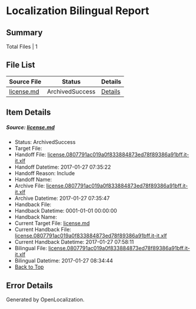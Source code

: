 # <a name='report-top'></a> Localization Bilingual Report

## Summary
 Total Files | 1

## File List
 Source File | Status | Details 
 ----------- | ------ | ------- 
 [license.md](https://github.com/openlocalizationtestorg/cpp-docs/blob/6945e5d886c5d71bf2a25c8a8bd713899d9c1942/license.md) | ArchivedSuccess | [Details](#633eee5fcf3917fe8e907cfa00f459c6d1dc69c614097)

## Item Details
##### <a name='633eee5fcf3917fe8e907cfa00f459c6d1dc69c614097'></a> Source: [license.md](https://github.com/openlocalizationtestorg/cpp-docs/blob/6945e5d886c5d71bf2a25c8a8bd713899d9c1942/license.md)
* Status: ArchivedSuccess
* Target File: 
* Handoff File: [license.0807791ac019a0f833884873ed78f89386a91bff.it-it.xlf](https://github.com/OpenLocalizationTestOrg/cpp-docs.handoff/blob/39b312c14ac42e3eb10db8b2b792802b2a2ff42b/ol-handoff/OpenLocalizationTestOrg/cpp-docs.it-it/master/ht/license.0807791ac019a0f833884873ed78f89386a91bff.it-it.xlf)
* Handoff Datetime: 2017-01-27 07:35:22
* Handoff Reason: Include
* Handoff Name: 
* Archive File: [license.0807791ac019a0f833884873ed78f89386a91bff.it-it.xlf](https://github.com/OpenLocalizationTestOrg/cpp-docs.handoff/blob/5248adc860b2462a19749d2a85744147728e2e01/ol-archive/OpenLocalizationTestOrg/cpp-docs.it-it/master/ht/license.0807791ac019a0f833884873ed78f89386a91bff.it-it.xlf)
* Archive Datetime: 2017-01-27 07:35:47
* Handback File: 
* Handback Datetime: 0001-01-01 00:00:00
* Handback Name: 
* Current Target File: [license.md](https://github.com/OpenLocalizationTestOrg/cpp-docs.it-it/blob/05d8d2dcc95498d856f8456e951d801011fe23d1/license.md)
* Current Handback File: [license.0807791ac019a0f833884873ed78f89386a91bff.it-it.xlf](https://github.com/OpenLocalizationTestOrg/cpp-docs.handback/blob/befadafd006bea2f2e83ca214aaff58548b61f04/ol-handback/OpenLocalizationTestOrg/cpp-docs.it-it/master/ht/license.0807791ac019a0f833884873ed78f89386a91bff.it-it.xlf)
* Current Handback Datetime: 2017-01-27 07:58:11
* Bilingual File: [license.0807791ac019a0f833884873ed78f89386a91bff.it-it.xlf](https://github.com/OpenLocalizationTestOrg/cpp-docs.handback/blob/befadafd006bea2f2e83ca214aaff58548b61f04/ol-handback/OpenLocalizationTestOrg/cpp-docs.it-it/master/ht/license.0807791ac019a0f833884873ed78f89386a91bff.it-it.xlf)
* Bilingual Datetime: 2017-01-27 08:34:44
* [Back to Top](#report-top)


## Error Details

Generated by OpenLocalization.

